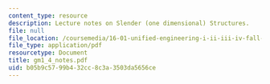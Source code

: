 ```yaml
---
content_type: resource
description: Lecture notes on Slender (one dimensional) Structures.
file: null
file_location: /coursemedia/16-01-unified-engineering-i-ii-iii-iv-fall-2005-spring-2006/b05b9c5799b432cc8c3a3503da5656ce_gm1_4_notes.pdf
file_type: application/pdf
resourcetype: Document
title: gm1_4_notes.pdf
uid: b05b9c57-99b4-32cc-8c3a-3503da5656ce
---
```

